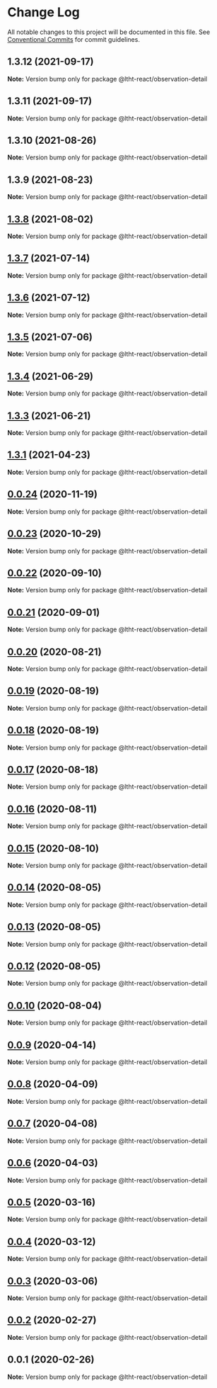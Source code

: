 # Change Log

All notable changes to this project will be documented in this file.
See [Conventional Commits](https://conventionalcommits.org) for commit guidelines.

## 1.3.12 (2021-09-17)

**Note:** Version bump only for package @ltht-react/observation-detail





## 1.3.11 (2021-09-17)

**Note:** Version bump only for package @ltht-react/observation-detail





## 1.3.10 (2021-08-26)

**Note:** Version bump only for package @ltht-react/observation-detail





## 1.3.9 (2021-08-23)

**Note:** Version bump only for package @ltht-react/observation-detail





## [1.3.8](https://github.com/ltht-epr/ltht-react/compare/@ltht-react/observation-detail@1.3.7...@ltht-react/observation-detail@1.3.8) (2021-08-02)

**Note:** Version bump only for package @ltht-react/observation-detail





## [1.3.7](https://github.com/ltht-epr/ltht-react/compare/@ltht-react/observation-detail@1.3.6...@ltht-react/observation-detail@1.3.7) (2021-07-14)

**Note:** Version bump only for package @ltht-react/observation-detail





## [1.3.6](https://github.com/ltht-epr/ltht-react/compare/@ltht-react/observation-detail@1.3.5...@ltht-react/observation-detail@1.3.6) (2021-07-12)

**Note:** Version bump only for package @ltht-react/observation-detail





## [1.3.5](https://github.com/ltht-epr/ltht-react/compare/@ltht-react/observation-detail@1.3.4...@ltht-react/observation-detail@1.3.5) (2021-07-06)

**Note:** Version bump only for package @ltht-react/observation-detail





## [1.3.4](https://github.com/ltht-epr/ltht-react/compare/@ltht-react/observation-detail@1.3.3...@ltht-react/observation-detail@1.3.4) (2021-06-29)

**Note:** Version bump only for package @ltht-react/observation-detail





## [1.3.3](https://github.com/ltht-epr/ltht-react/compare/@ltht-react/observation-detail@1.3.2...@ltht-react/observation-detail@1.3.3) (2021-06-21)

**Note:** Version bump only for package @ltht-react/observation-detail





## [1.3.1](https://github.com/ltht-epr/ltht-react/compare/@ltht-react/observation-detail@1.3.0...@ltht-react/observation-detail@1.3.1) (2021-04-23)

**Note:** Version bump only for package @ltht-react/observation-detail





## [0.0.24](https://github.com/ltht-epr/ltht-react/compare/@ltht-react/observation-detail@0.0.22...@ltht-react/observation-detail@0.0.24) (2020-11-19)

**Note:** Version bump only for package @ltht-react/observation-detail

## [0.0.23](https://github.com/ltht-epr/ltht-react/compare/@ltht-react/observation-detail@0.0.22...@ltht-react/observation-detail@0.0.23) (2020-10-29)

**Note:** Version bump only for package @ltht-react/observation-detail

## [0.0.22](https://github.com/ltht-epr/ltht-react/compare/@ltht-react/observation-detail@0.0.21...@ltht-react/observation-detail@0.0.22) (2020-09-10)

**Note:** Version bump only for package @ltht-react/observation-detail

## [0.0.21](https://github.com/ltht-epr/ltht-react/compare/@ltht-react/observation-detail@0.0.20...@ltht-react/observation-detail@0.0.21) (2020-09-01)

**Note:** Version bump only for package @ltht-react/observation-detail

## [0.0.20](https://github.com/ltht-epr/ltht-react/compare/@ltht-react/observation-detail@0.0.19...@ltht-react/observation-detail@0.0.20) (2020-08-21)

**Note:** Version bump only for package @ltht-react/observation-detail

## [0.0.19](https://github.com/ltht-epr/ltht-react/compare/@ltht-react/observation-detail@0.0.18...@ltht-react/observation-detail@0.0.19) (2020-08-19)

**Note:** Version bump only for package @ltht-react/observation-detail

## [0.0.18](https://github.com/ltht-epr/ltht-react/compare/@ltht-react/observation-detail@0.0.17...@ltht-react/observation-detail@0.0.18) (2020-08-19)

**Note:** Version bump only for package @ltht-react/observation-detail

## [0.0.17](https://github.com/ltht-epr/ltht-react/compare/@ltht-react/observation-detail@0.0.16...@ltht-react/observation-detail@0.0.17) (2020-08-18)

**Note:** Version bump only for package @ltht-react/observation-detail

## [0.0.16](https://github.com/ltht-epr/ltht-react/compare/@ltht-react/observation-detail@0.0.15...@ltht-react/observation-detail@0.0.16) (2020-08-11)

**Note:** Version bump only for package @ltht-react/observation-detail

## [0.0.15](https://github.com/ltht-epr/ltht-react/compare/@ltht-react/observation-detail@0.0.14...@ltht-react/observation-detail@0.0.15) (2020-08-10)

**Note:** Version bump only for package @ltht-react/observation-detail

## [0.0.14](https://github.com/ltht-epr/ltht-react/compare/@ltht-react/observation-detail@0.0.13...@ltht-react/observation-detail@0.0.14) (2020-08-05)

**Note:** Version bump only for package @ltht-react/observation-detail

## [0.0.13](https://github.com/ltht-epr/ltht-react/compare/@ltht-react/observation-detail@0.0.12...@ltht-react/observation-detail@0.0.13) (2020-08-05)

**Note:** Version bump only for package @ltht-react/observation-detail

## [0.0.12](https://github.com/ltht-epr/ltht-react/compare/@ltht-react/observation-detail@0.0.11...@ltht-react/observation-detail@0.0.12) (2020-08-05)

**Note:** Version bump only for package @ltht-react/observation-detail

## [0.0.10](https://github.com/ltht-epr/ltht-react/compare/@ltht-react/observation-detail@0.0.9...@ltht-react/observation-detail@0.0.10) (2020-08-04)

**Note:** Version bump only for package @ltht-react/observation-detail

## [0.0.9](https://github.com/ltht-epr/ltht-react/compare/@ltht-react/observation-detail@0.0.8...@ltht-react/observation-detail@0.0.9) (2020-04-14)

**Note:** Version bump only for package @ltht-react/observation-detail

## [0.0.8](https://github.com/ltht-epr/ltht-react/compare/@ltht-react/observation-detail@0.0.7...@ltht-react/observation-detail@0.0.8) (2020-04-09)

**Note:** Version bump only for package @ltht-react/observation-detail

## [0.0.7](https://github.com/ltht-epr/ltht-react/compare/@ltht-react/observation-detail@0.0.6...@ltht-react/observation-detail@0.0.7) (2020-04-08)

**Note:** Version bump only for package @ltht-react/observation-detail

## [0.0.6](https://ssh.github.com/ltht-epr/ltht-react/compare/@ltht-react/observation-detail@0.0.5...@ltht-react/observation-detail@0.0.6) (2020-04-03)

**Note:** Version bump only for package @ltht-react/observation-detail

## [0.0.5](https://github.com/ltht-epr/ltht-react/compare/@ltht-react/observation-detail@0.0.4...@ltht-react/observation-detail@0.0.5) (2020-03-16)

**Note:** Version bump only for package @ltht-react/observation-detail

## [0.0.4](https://ssh.github.com/ltht-epr/ltht-react/compare/@ltht-react/observation-detail@0.0.3...@ltht-react/observation-detail@0.0.4) (2020-03-12)

**Note:** Version bump only for package @ltht-react/observation-detail

## [0.0.3](https://ssh.github.com/ltht-epr/ltht-react/compare/@ltht-react/observation-detail@0.0.2...@ltht-react/observation-detail@0.0.3) (2020-03-06)

**Note:** Version bump only for package @ltht-react/observation-detail

## [0.0.2](https://ssh.github.com/ltht-epr/ltht-react/compare/@ltht-react/observation-detail@0.0.1...@ltht-react/observation-detail@0.0.2) (2020-02-27)

**Note:** Version bump only for package @ltht-react/observation-detail

## 0.0.1 (2020-02-26)

**Note:** Version bump only for package @ltht-react/observation-detail
